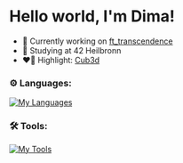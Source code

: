 # Hello world, I'm Dima!
- 🔭 Currently working on [ft_transcendence](https://github.com/sergii-moroz/transcendence)
- 🌱 Studying at 42 Heilbronn
- ❤️‍🔥 Highlight: [Cub3d](https://github.com/oliferovych/cub3d)

### ⚙️ Languages:
     
[![My Languages](https://skillicons.dev/icons?i=go,cpp,typescript,javascript,c,shell)](https://skillicons.dev)

### 🛠️ Tools:

[![My Tools](https://skillicons.dev/icons?i=git,docker,bash,wordpress,notion,vscode)](https://skillicons.dev)

